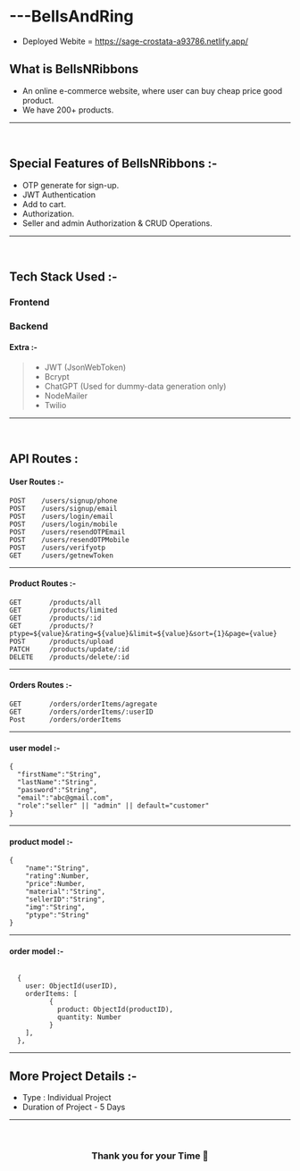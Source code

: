 # ---BellsAndRing

- Deployed Webite = https://sage-crostata-a93786.netlify.app/

 ## What is BellsNRibbons
 - An online e-commerce website, where user can buy cheap price good product.
 - We have 200+ products.
 ---
 <br/>

##  Special Features of BellsNRibbons :-
 - OTP generate for sign-up.
 - JWT Authentication
 - Add to cart.
 - Authorization.
 - Seller and admin Authorization & CRUD Operations.
---
<br/>

## Tech Stack Used :-
### Frontend
### Backend

#### Extra :-

> - JWT (JsonWebToken) <br/>
> - Bcrypt <br/>
> - ChatGPT (Used for dummy-data generation only)
> - NodeMailer <br/>
> - Twilio

---
<br/>

## API Routes :

#### User Routes :-

```
POST    /users/signup/phone
POST    /users/signup/email
POST    /users/login/email
POST    /users/login/mobile
POST    /users/resendOTPEmail
POST    /users/resendOTPMobile
POST    /users/verifyotp
GET     /users/getnewToken
```

---

#### Product Routes :-
```
GET       /products/all
GET       /products/limited
GET       /products/:id
GET       /products/?ptype=${value}&rating=${value}&limit=${value}&sort={1}&page={value}
POST      /products/upload
PATCH     /products/update/:id
DELETE    /products/delete/:id
```

---


#### Orders Routes :-

```
GET       /orders/orderItems/agregate
GET       /orders/orderItems/:userID
Post      /orders/orderItems
```

---

#### user model :-
```
{
  "firstName":"String",
  "lastName":"String",
  "password":"String",
  "email":"abc@gmail.com",
  "role":"seller" || "admin" || default="customer"
}
```

---

#### product model :-

```
{
    "name":"String",
    "rating":Number,
    "price":Number,
    "material":"String",
    "sellerID":"String",
    "img":"String",
    "ptype":"String"
}  
```

---

#### order model :-

```

  {
    user: ObjectId(userID),
    orderItems: [
          {
            product: ObjectId(productID),
            quantity: Number
          }  
    ],
  },

```

---

## More Project Details :-

- Type : Individual Project
- Duration of Project - 5 Days

---
<br/>
<h3 align="center" >Thank you for your Time 💝</h3>

